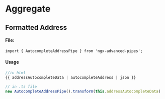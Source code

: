 # Aggregate

## Formatted Address

#### File:

```
import { AutocompleteAddressPipe } from 'ngx-advanced-pipes';
```

#### Usage

```javascript
//in html
{{ addressAutocompleteData | autocompleteAddress | json }}
```

```javascript
// in .ts file
new AutocompleteAddressPipe().transform(this.addressAutocompleteData)
```

